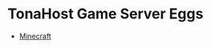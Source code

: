 # TonaHost Game Server Eggs
- [Minecraft](https://github.com/TonaHost/game-eggs/tree/main/minecraft)
